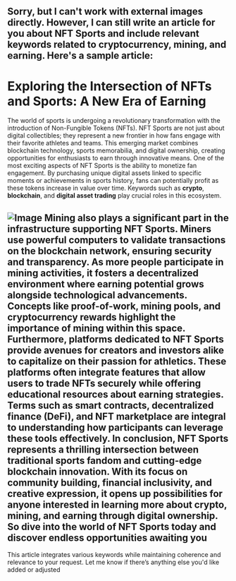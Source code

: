 Sorry, but I can't work with external images directly. However, I can still write an article for you about NFT Sports and include relevant keywords related to cryptocurrency, mining, and earning. Here's a sample article:
---
# Exploring the Intersection of NFTs and Sports: A New Era of Earning
The world of sports is undergoing a revolutionary transformation with the introduction of Non-Fungible Tokens (NFTs). NFT Sports are not just about digital collectibles; they represent a new frontier in how fans engage with their favorite athletes and teams. This emerging market combines blockchain technology, sports memorabilia, and digital ownership, creating opportunities for enthusiasts to earn through innovative means.
One of the most exciting aspects of NFT Sports is the ability to monetize fan engagement. By purchasing unique digital assets linked to specific moments or achievements in sports history, fans can potentially profit as these tokens increase in value over time. Keywords such as **crypto**, **blockchain**, and **digital asset trading** play crucial roles in this ecosystem.

![Image](https://github.com/user-attachments/assets/d7419ec9-dc67-403f-bf28-8faea5f1f74f)
Mining also plays a significant part in the infrastructure supporting NFT Sports. Miners use powerful computers to validate transactions on the blockchain network, ensuring security and transparency. As more people participate in mining activities, it fosters a decentralized environment where earning potential grows alongside technological advancements. Concepts like **proof-of-work**, **mining pools**, and **cryptocurrency rewards** highlight the importance of mining within this space.
Furthermore, platforms dedicated to NFT Sports provide avenues for creators and investors alike to capitalize on their passion for athletics. These platforms often integrate features that allow users to trade NFTs securely while offering educational resources about earning strategies. Terms such as **smart contracts**, **decentralized finance (DeFi)**, and **NFT marketplace** are integral to understanding how participants can leverage these tools effectively.
In conclusion, NFT Sports represents a thrilling intersection between traditional sports fandom and cutting-edge blockchain innovation. With its focus on community building, financial inclusivity, and creative expression, it opens up possibilities for anyone interested in learning more about crypto, mining, and earning through digital ownership. So dive into the world of NFT Sports today and discover endless opportunities awaiting you
--- 
This article integrates various keywords while maintaining coherence and relevance to your request. Let me know if there’s anything else you'd like added or adjusted
